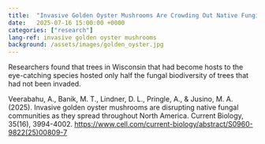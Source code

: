 ```yaml
---
title:  "Invasive Golden Oyster Mushrooms Are Crowding Out Native Fungi and Could Slash Biodiversity in Forests, Study Suggests."
date:   2025-07-16 15:00:00 +0000
categories: ["research"]
lang-ref: invasive golden oyster mushrooms
background: /assets/images/golden_oyster.jpg
---
```

Researchers found that trees in Wisconsin that had become hosts to the eye-catching species hosted only half the fungal biodiversity of trees that had not been invaded.

Veerabahu, A., Banik, M. T., Lindner, D. L., Pringle, A., & Jusino, M. A. (2025). Invasive golden oyster mushrooms are disrupting native fungal communities as they spread throughout North America. Current Biology, 35(16), 3994-4002.
https://www.cell.com/current-biology/abstract/S0960-9822(25)00809-7
